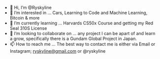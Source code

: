 - 👋 Hi, I’m @Ryskyline
- 👀 I’m interested in ... Cars, Learning to Code and Machine Learning, Bitcoin & more
- 🌱 I’m currently learning ... Harvards CS50x Course and getting my Red Seal 310S License
- 💞️ I’m looking to collaborate on ... any project I can be apart of and learn a grow, specifically there is a Gundam Global Project in Japan.
- 📫 How to reach me ... The best way to contact me is either via Email or Instagram; ryskyline@gmail.com or @ryskyline

<!---
Ryskyline/Ryskyline is a ✨ special ✨ repository because its `README.md` (this file) appears on your GitHub profile.
You can click the Preview link to take a look at your changes.
--->
